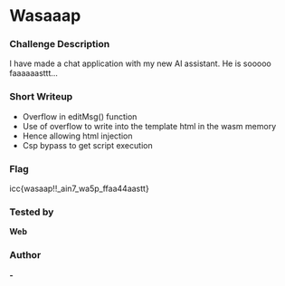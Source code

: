 # Wasaaap

### Challenge Description

I have made a chat application with my new AI assistant. He is sooooo faaaaaasttt...

### Short Writeup

+ Overflow in editMsg() function
+ Use of overflow to write into the template html in the wasm memory
+ Hence allowing html injection
+ Csp bypass to get script execution

### Flag

icc{wasaap!!_ain7_wa5p_ffaa44aastt}

### Tested by

**Web**

### Author

**-**  